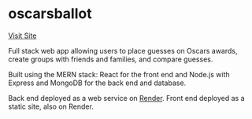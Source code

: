 # oscarsballot

[Visit Site](https://www.oscarsballot.com/)

Full stack web app allowing users to place guesses on Oscars awards, create groups with friends and families, and compare guesses.

Built using the MERN stack: React for the front end and Node.js with Express and MongoDB for the back end and database.

Back end deployed as a web service on [Render](https://render.com/). Front end deployed as a static site, also on Render.

